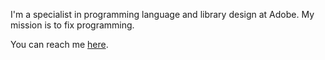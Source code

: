 I'm a specialist in programming language and library design at Adobe.  My mission is to fix programming.

You can reach me [here](https://github.com/dabrahams/dabrahams/discussions).
